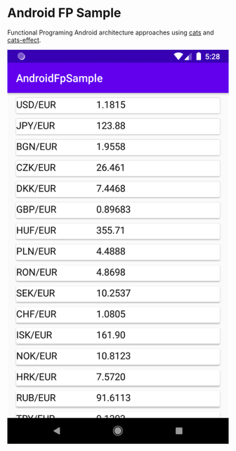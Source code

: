 Android FP Sample
=====================

Functional Programing Android architecture approaches using [cats](https://typelevel.org/cats/) and [cats-effect](https://typelevel.org/cats-effect/).

![Demo Screenshot][1]

[1]:./assets/success.png